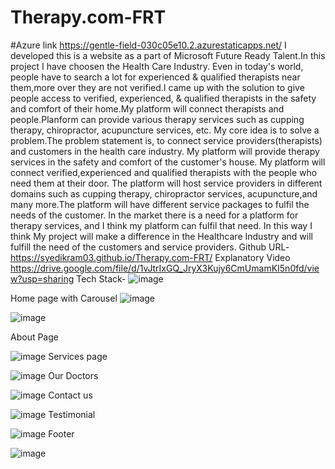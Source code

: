 # Therapy.com-FRT  
#Azure link https://gentle-field-030c05e10.2.azurestaticapps.net/
I developed this is a website as a part of Microsoft Future Ready Talent.In this project I have choosen the Health Care Industry. Even in today's world, people have to search a lot for experienced & qualified therapists near them,more over they are not verified.I came up with the solution to give people access to verified, experienced, & qualified therapists in the safety and comfort of their home.My platform will connect therapists and people.Planform can provide various therapy services such as cupping therapy, chiropractor, acupuncture services, etc.
My core idea is to solve a problem.The problem statement is, to connect service providers(therapists) and customers in the health care industry. My platform will provide therapy services in the safety and comfort of the customer's house. My platform will connect verified,experienced and qualified therapists with the people who need them at their door. The platform will host service providers in different domains such as cupping therapy, chiropractor services, acupuncture,and many more.The platform will have different service packages to fulfil the needs of the customer. In the market there is a need for a platform for therapy services, and I think my platform can fulfil that need. In this way I think My project will make a difference in the Healthcare Industry and will fulfill the need of the customers and service providers.
Github URL-https://syedikram03.github.io/Therapy.com-FRT/
Explanatory Video https://drive.google.com/file/d/1vJtrIxGQ_JryX3Kujy6CmUmamKI5n0fd/view?usp=sharing
Tech Stack-
![image](https://user-images.githubusercontent.com/111906413/208255703-0b2d418c-2f30-4de5-9b69-a55acfc172f0.png)

Home page with Carousel
![image](https://user-images.githubusercontent.com/111906413/204613827-5934f303-52b5-4276-b0e9-ba2ae2f0d720.png)

![image](https://user-images.githubusercontent.com/111906413/204614928-d2f526f1-6e8b-4d79-9292-c394dd183bcb.png)

About Page

![image](https://user-images.githubusercontent.com/111906413/204614112-216253ca-d0ee-4b91-8cb0-1345f01cd3a9.png)
Services page

![image](https://user-images.githubusercontent.com/111906413/204614208-c7b92c51-ed1b-4274-91bf-1a941973c68a.png)
Our Doctors

![image](https://user-images.githubusercontent.com/111906413/204614338-1aa30142-e872-40c3-acd1-1921b5ade4c3.png)
Contact us

![image](https://user-images.githubusercontent.com/111906413/204614471-b60b95ba-28ee-4307-b2d3-471e92fbfcb9.png)
Testimonial

![image](https://user-images.githubusercontent.com/111906413/204614600-439c43da-73c3-49d6-94dc-1f3c4600281b.png)
Footer

![image](https://user-images.githubusercontent.com/111906413/204614686-c70bad13-2f3a-4ac5-a65d-537a8fe71859.png)

